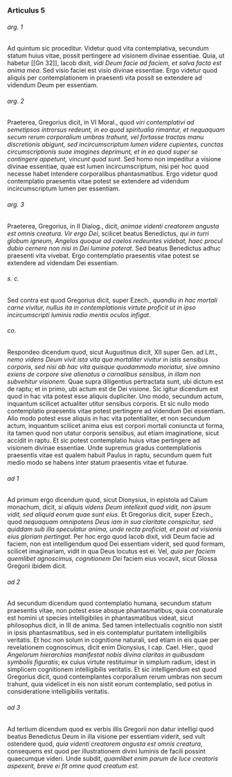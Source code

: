 ### Articulus 5

###### arg. 1
Ad quintum sic proceditur. Videtur quod vita contemplativa, secundum statum huius vitae, possit pertingere ad visionem divinae essentiae. Quia, ut habetur [[Gn 32]], Iacob dixit, *vidi Deum facie ad faciem, et salva facta est anima mea*. Sed visio faciei est visio divinae essentiae. Ergo videtur quod aliquis per contemplationem in praesenti vita possit se extendere ad videndum Deum per essentiam.

###### arg. 2
Praeterea, Gregorius dicit, in VI Moral., quod *viri contemplativi ad semetipsos introrsus redeunt, in eo quod spiritualia rimantur, et nequaquam secum rerum corporalium umbras trahunt, vel fortasse tractas manu discretionis abigunt, sed incircumscriptum lumen videre cupientes, cunctas circumscriptionis suae imagines deprimunt, et in eo quod super se contingere appetunt, vincunt quod sunt*. Sed homo non impeditur a visione divinae essentiae, quae est lumen incircumscriptum, nisi per hoc quod necesse habet intendere corporalibus phantasmatibus. Ergo videtur quod contemplatio praesentis vitae potest se extendere ad videndum incircumscriptum lumen per essentiam.

###### arg. 3
Praeterea, Gregorius, in II Dialog., dicit, *animae videnti creatorem angusta est omnis creatura. Vir ergo Dei*, scilicet beatus Benedictus, *qui in turri globum igneum, Angelos quoque ad caelos redeuntes videbat, haec procul dubio cernere non nisi in Dei lumine poterat*. Sed beatus Benedictus adhuc praesenti vita vivebat. Ergo contemplatio praesentis vitae potest se extendere ad videndam Dei essentiam.

###### s. c.
Sed contra est quod Gregorius dicit, super Ezech., *quandiu in hac mortali carne vivitur, nullus ita in contemplationis virtute proficit ut in ipso incircumscripti luminis radio mentis oculos infigat*.

###### co.
Respondeo dicendum quod, sicut Augustinus dicit, XII super Gen. ad Litt., *nemo videns Deum vivit ista vita qua mortaliter vivitur in istis sensibus corporis, sed nisi ab hac vita quisque quodammodo moriatur, sive omnino exiens de corpore sive alienatus a carnalibus sensibus, in illam non subvehitur visionem*. Quae supra diligentius pertractata sunt, ubi dictum est de raptu; et in primo, ubi actum est de Dei visione. Sic igitur dicendum est quod in hac vita potest esse aliquis dupliciter. Uno modo, secundum actum, inquantum scilicet actualiter utitur sensibus corporis. Et sic nullo modo contemplatio praesentis vitae potest pertingere ad videndum Dei essentiam. Alio modo potest esse aliquis in hac vita potentialiter, et non secundum actum, inquantum scilicet anima eius est corpori mortali coniuncta ut forma, ita tamen quod non utatur corporis sensibus, aut etiam imaginatione, sicut accidit in raptu. Et sic potest contemplatio huius vitae pertingere ad visionem divinae essentiae. Unde supremus gradus contemplationis praesentis vitae est qualem habuit Paulus in raptu, secundum quem fuit medio modo se habens inter statum praesentis vitae et futurae.

###### ad 1
Ad primum ergo dicendum quod, sicut Dionysius, in epistola ad Caium monachum, dicit, *si aliquis videns Deum intellexit quod vidit, non ipsum vidit, sed aliquid eorum quae sunt eius*. Et Gregorius dicit, super Ezech., quod *nequaquam omnipotens Deus iam in sua claritate conspicitur, sed quiddam sub illa speculatur anima, unde recta proficiat, et post ad visionis eius gloriam pertingat*. Per hoc ergo quod Iacob dixit, vidi Deum facie ad faciem, non est intelligendum quod Dei essentiam viderit, sed quod formam, scilicet imaginariam, vidit in qua Deus locutus est ei. Vel, *quia per faciem quemlibet agnoscimus, cognitionem Dei* faciem eius vocavit, sicut Glossa Gregorii ibidem dicit.

###### ad 2
Ad secundum dicendum quod contemplatio humana, secundum statum praesentis vitae, non potest esse absque phantasmatibus, quia connaturale est homini ut species intelligibiles in phantasmatibus videat, sicut philosophus dicit, in III de anima. Sed tamen intellectualis cognitio non sistit in ipsis phantasmatibus, sed in eis contemplatur puritatem intelligibilis veritatis. Et hoc non solum in cognitione naturali, sed etiam in eis quae per revelationem cognoscimus, dicit enim Dionysius, I cap. Cael. Hier., quod *Angelorum hierarchias manifestat nobis divina claritas in quibusdam symbolis figuratis*; ex cuius virtute restituimur in simplum radium, idest in simplicem cognitionem intelligibilis veritatis. Et sic intelligendum est quod Gregorius dicit, quod contemplantes corporalium rerum umbras non secum trahunt, quia videlicet in eis non sistit eorum contemplatio, sed potius in consideratione intelligibilis veritatis.

###### ad 3
Ad tertium dicendum quod ex verbis illis Gregorii non datur intelligi quod beatus Benedictus Deum in illa visione per essentiam viderit, sed vult ostendere quod, *quia videnti creatorem angusta est omnis creatura*, consequens est quod per illustrationem divini luminis de facili possint quaecumque videri. Unde subdit, *quamlibet enim parum de luce creatoris aspexerit, breve ei fit omne quod creatum est*.

